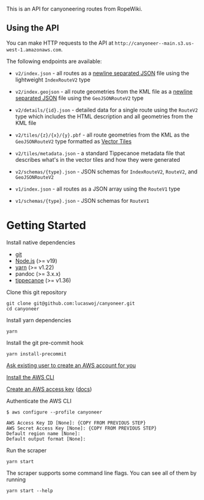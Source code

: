 This is an API for canyoneering routes from RopeWiki.

## Using the API

You can make HTTP requests to the API at `http://canyoneer--main.s3.us-west-1.amazonaws.com`.

The following endpoints are available:

- `v2/index.json` - all routes as a [newline separated JSON](https://ndjson.org) file using the lightweight `IndexRouteV2` type
- `v2/index.geojson` - all route geometries from the KML file as a [newline separated JSON](https://ndjson.org) file using the `GeoJSONRouteV2` type
- `v2/details/{id}.json` - detailed data for a single route using the `RouteV2` type which includes the HTML description and all geometries from the KML file
- `v2/tiles/{z}/{x}/{y}.pbf` - all route geometries from the KML as the `GeoJSONRouteV2` type formatted as [Vector Tiles](https://github.com/mapbox/vector-tile-spec/)
- `v2/tiles/metadata.json` - a standard Tippecanoe metadata file that describes what's in the vector tiles and how they were generated
- `v2/schemas/{type}.json` - JSON schemas for `IndexRouteV2`, `RouteV2`, and `GeoJSONRouteV2`

- `v1/index.json` - all routes as a JSON array using the `RouteV1` type
- `v1/schemas/{type}.json` - JSON schemas for `RouteV1`

# Getting Started

Install native dependencies

- [git](https://git-scm.com)
- [Node.js](https://nodejs.org/en) (>= v19)
- [yarn](https://yarnpkg.com/) (>= v1.22)
- pandoc (>= 3.x.x)
- [tippecanoe](https://github.com/mapbox/tippecanoe) (>= v1.36)

Clone this git repository

```
git clone git@github.com:lucaswoj/canyoneer.git
cd canyoneer
```

Install yarn dependencies

```
yarn
```

Install the git pre-commit hook

```
yarn install-precommit
```

[Ask existing user to create an AWS account for you](https://us-east-1.console.aws.amazon.com/singlesignon/home?region=us-east-1&userCreationOrigin=IAM#!/instances/72232ee7076fe391/users)

[Install the AWS CLI](https://docs.aws.amazon.com/cli/latest/userguide/getting-started-install.html)

[Create an AWS access key](https://us-east-1.console.aws.amazon.com/iam/home#/security_credentials) ([docs](https://docs.aws.amazon.com/IAM/latest/UserGuide/id_credentials_access-keys.html#Using_CreateAccessKey))

Authenticate the AWS CLI

```
$ aws configure --profile canyoneer

AWS Access Key ID [None]: {COPY FROM PREVIOUS STEP}
AWS Secret Access Key [None]: {COPY FROM PREVIOUS STEP}
Default region name [None]:
Default output format [None]:
```

Run the scraper

```
yarn start
```

The scraper supports some command line flags. You can see all of them by running

```
yarn start --help
```
